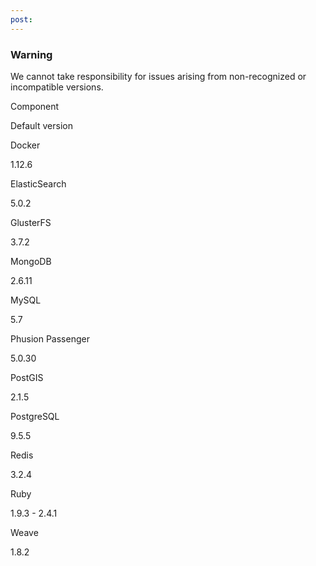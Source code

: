 ```yaml
---
post: 
---
```


### Warning

We cannot take responsibility for issues arising from non-recognized or incompatible versions.






    

        

            
Component

            
Default version

        

    

    

        

            
Docker

            
1.12.6

        

        

            
ElasticSearch

            
5.0.2

        

        

            
GlusterFS

            
3.7.2

        

        

            
MongoDB

            
2.6.11

        

        

            
MySQL

            
5.7

        
   
        

            
Phusion Passenger

            
5.0.30

        

        

            
PostGIS

            
2.1.5

        

        

            
PostgreSQL

            
9.5.5

        

        

            
Redis

            
3.2.4

        

        

            
Ruby

            
1.9.3 - 2.4.1

        

        

            
Weave

            
1.8.2

        


    







